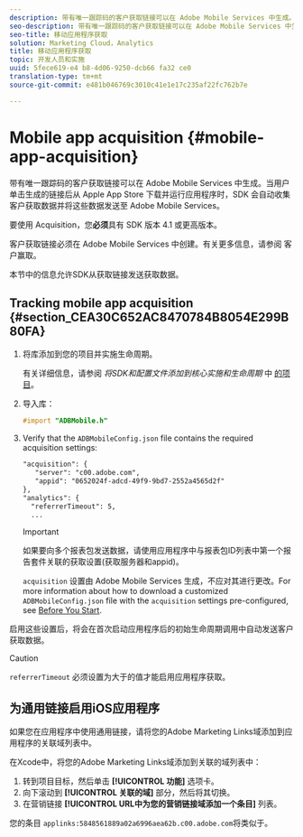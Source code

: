 ```yaml
---
description: 带有唯一跟踪码的客户获取链接可以在 Adobe Mobile Services 中生成。当用户单击生成的链接后从 Apple App Store 下载并运行应用程序时，SDK 会自动收集客户获取数据并将这些数据发送至 Adobe Mobile Services。
seo-description: 带有唯一跟踪码的客户获取链接可以在 Adobe Mobile Services 中生成。当用户单击生成的链接后从 Apple App Store 下载并运行应用程序时，SDK 会自动收集客户获取数据并将这些数据发送至 Adobe Mobile Services。
seo-title: 移动应用程序获取
solution: Marketing Cloud，Analytics
title: 移动应用程序获取
topic: 开发人员和实施
uuid: 5fece619-e4 b8-4d06-9250-dcb66 fa32 ce0
translation-type: tm+mt
source-git-commit: e481b046769c3010c41e1e17c235af22fc762b7e

---
```



# Mobile app acquisition {#mobile-app-acquisition}

带有唯一跟踪码的客户获取链接可以在 Adobe Mobile Services 中生成。当用户单击生成的链接后从 Apple App Store 下载并运行应用程序时，SDK 会自动收集客户获取数据并将这些数据发送至 Adobe Mobile Services。

要使用 Acquisition，您&#x200B;**必须**&#x200B;具有 SDK 版本 4.1 或更高版本。

客户获取链接必须在 Adobe Mobile Services 中创建。有关更多信息，请参阅 [](/help/using/acquisition-main/acquisition-main.md)客户赢取。

本节中的信息允许SDK从获取链接发送获取数据。

## Tracking mobile app acquisition {#section_CEA30C652AC8470784B8054E299B80FA}

1. 将库添加到您的项目并实施生命周期。

   有关详细信息，请参阅 *将SDK和配置文件添加到核心实施和生命周期* 中 [的项目](/help/ios/getting-started/dev-qs.md)。
1. 导入库：

   ```objective-c
   #import "ADBMobile.h"
   ```

1. Verify that the `ADBMobileConfig.json` file contains the required acquisition settings:

   ```xml
   "acquisition": { 
      "server": "c00.adobe.com", 
      "appid": "0652024f-adcd-49f9-9bd7-2552a4565d2f" 
   }, 
   "analytics": { 
     "referrerTimeout": 5, 
     ...
   ```

   >[!IMPORTANT]
   >
   >如果要向多个报表包发送数据，请使用应用程序中与报表包ID列表中第一个报告套件关联的获取设置(获取服务器和appid)。

   `acquisition` 设置由 Adobe Mobile Services 生成，不应对其进行更改。For more information about how to download a customized `ADBMobileConfig.json` file with the `acquisition` settings pre-configured, see [Before You Start](/help/ios/getting-started/requirements.md).

启用这些设置后，将会在首次启动应用程序后的初始生命周期调用中自动发送客户获取数据。

>[!CAUTION]
>
>`referrerTimeout` 必须设置为大于的值才能启用应用程序获取。

## 为通用链接启用iOS应用程序

如果您在应用程序中使用通用链接，请将您的Adobe Marketing Links域添加到应用程序的关联域列表中。

在Xcode中，将您的Adobe Marketing Links域添加到关联的域列表中：

1. 转到项目目标，然后单击 **[!UICONTROL 功能]** 选项卡。
2. 向下滚动到 **[!UICONTROL 关联的域]** 部分，然后将其切换。
3. 在营销链接 **[!UICONTROL URL中为您的营销链接域添加一个条目]** 列表。

您的条目 `applinks:5848561889a02a6996aea62b.c00.adobe.com`将类似于。